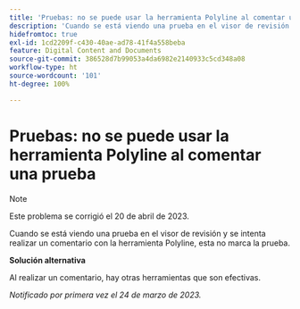 ```yaml
---
title: 'Pruebas: no se puede usar la herramienta Polyline al comentar una prueba'
description: 'Cuando se está viendo una prueba en el visor de revisión y se intenta realizar un comentario con la herramienta Polyline, esta no marca la prueba. '
hidefromtoc: true
exl-id: 1cd2209f-c430-40ae-ad78-41f4a558beba
feature: Digital Content and Documents
source-git-commit: 386528d7b99053a4da6982e2140933c5cd348a08
workflow-type: ht
source-wordcount: '101'
ht-degree: 100%

---
```


# Pruebas: no se puede usar la herramienta Polyline al comentar una prueba

<!--This article is on the WF and WFP TOCs-->

>[!NOTE]
>
>Este problema se corrigió el 20 de abril de 2023.

Cuando se está viendo una prueba en el visor de revisión y se intenta realizar un comentario con la herramienta Polyline, esta no marca la prueba.

**Solución alternativa**

Al realizar un comentario, hay otras herramientas que son efectivas.

_Notificado por primera vez el 24 de marzo de 2023._
